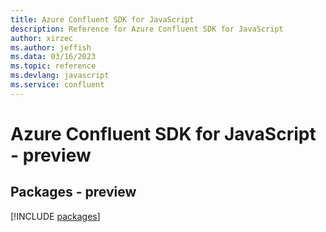 ```yaml
---
title: Azure Confluent SDK for JavaScript
description: Reference for Azure Confluent SDK for JavaScript
author: xirzec
ms.author: jeffish
ms.data: 03/16/2023
ms.topic: reference
ms.devlang: javascript
ms.service: confluent
---
```

# Azure Confluent SDK for JavaScript - preview
## Packages - preview
[!INCLUDE [packages](confluent-index.md)]